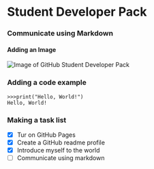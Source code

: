 # Student Developer Pack
### Communicate using Markdown

#### Adding an Image
![Image of GitHub Student Developer Pack](https://premiumdada.com/wp-content/uploads/2021/01/GitHub-Student-Developer-Pack.jpg)

### Adding a code example
~~~
>>>print("Hello, World!")
Hello, World!
~~~

### Making a task list
- [x] Tur on GitHub Pages
- [x] Create a GitHub readme profile
- [x] Introduce myself to the world
- [ ] Communicate using markdown
